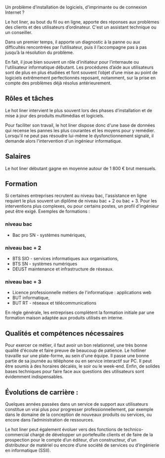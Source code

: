 Un problème d’installation de logiciels, d’imprimante ou de connexion Internet ?

Le hot liner, au bout du fil ou en ligne, apporte des réponses aux problèmes des clients et des utilisateurs d’ordinateur. C'est un assistant technique ou un conseiller. 

Dans un premier temps, il apporte un diagnostic à la panne ou aux difficultés rencontrées par l’utilisateur, puis il l’accompagne pas à pas jusqu’à la résolution du problème.

En fait, il joue bien souvent un rôle d’initiateur pour l’internaute ou l'utilisateur informatique débutant. Les procédures d’aide aux utilisateurs sont de plus en plus étudiées et font souvent l’objet d’une mise au point de logiciels extrêmement perfectionnés reposant, notamment, sur la prise en compte des problèmes déjà résolus antérieurement.

## Rôles et tâches

Le hot liner intervient le plus souvent lors des phases d’installation et de mise à jour des produits multimédias et logiciels.

Pour faciliter son travail, le hot liner dispose donc d'une base de données qui recense les pannes les plus courantes et les moyens pour y remédier. Lorsqu'il ne peut pas résoudre lui-même le dysfonctionnement signalé, il demande alors l'intervention d'un ingénieur informatique.

## Salaires

Le hot liner débutant gagne en moyenne autour de 1 800 € brut mensuels.

## Formation

Si certaines entreprises recrutent au niveau bac, l'assistance en ligne requiert le plus souvent un diplôme de niveau bac + 2 ou bac + 3. Pour les interventions plus complexes, ou pour certains postes, un profil d'ingénieur peut être exigé. Exemples de formations : 

### niveau bac 

- Bac pro SN - systèmes numériques,

### niveau bac + 2

- BTS SIO - services informatiques aux organisations,
- BTS SN - systèmes numériques
- DEUST maintenance et infrastructure de réseaux.

### niveau bac + 3

- Licence professionnelle métiers de l'informatique : applications web
- BUT informatique, 
- BUT RT - réseaux et télécommunications

En règle générale, les entreprises complètent la formation initiale par une formation maison adaptée aux produits utilisés en interne.

## Qualités et compétences nécessaires 

Pour exercer ce métier, il faut avoir un bon relationnel, une très bonne qualité d'écoute et faire preuve de beaucoup de patience. Le hotliner travaille sur une plate-forme, au sein d'une équipe. Il passe une bonne partie de sa journée au téléphone ou en service interactif sur PC. Il peut être soumis à des horaires décalés, le soir ou le week-end. Enfin, de solides bases techniques pour faire face aux questions des utilisateurs sont évidemment indispensables.

## Évolutions de carrière :

Quelques années passées dans un service de support aux utilisateurs constitue un vrai plus pour progresser professionnellement, par exemple dans le domaine de la conception de nouveaux produits ou services, ou encore dans l’administration de ressources.

Le hot liner peut également évoluer vers des fonctions de technico-commercial chargé de développer un portefeuille clients et de faire de la prospection pour le compte d’un éditeur, d’un constructeur, d'un distributeur de matériel ou encore d’une société de services ou d’ingénierie en informatique (SSII).